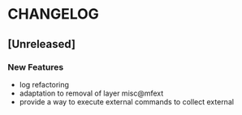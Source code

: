 # CHANGELOG


## [Unreleased]

### New Features
- log refactoring
- adaptation to removal of layer misc@mfext
- provide a way to execute external commands to collect external






